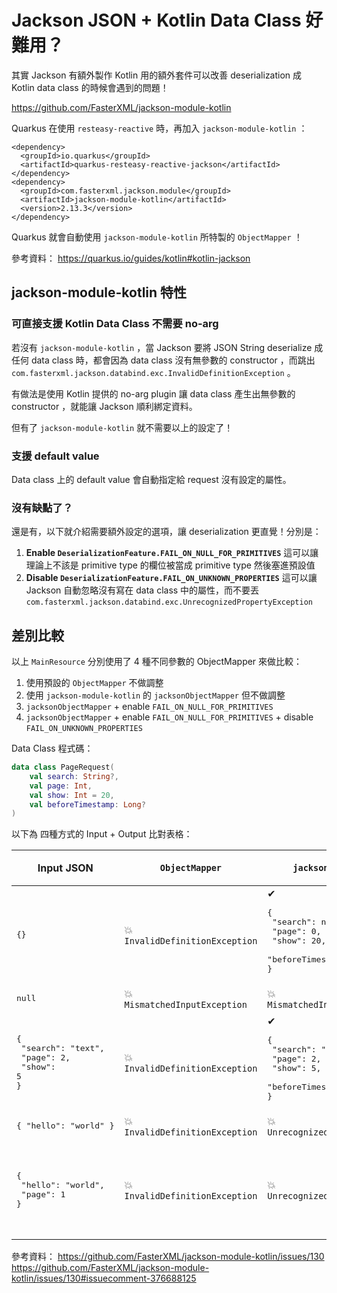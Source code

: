# Jackson JSON + Kotlin Data Class 好難用？

其實 Jackson 有額外製作 Kotlin 用的額外套件可以改善 deserialization 成 Kotlin data class 的時候會遇到的問題！

https://github.com/FasterXML/jackson-module-kotlin

Quarkus 在使用 `resteasy-reactive` 時，再加入 `jackson-module-kotlin` ：

```
<dependency>
  <groupId>io.quarkus</groupId>
  <artifactId>quarkus-resteasy-reactive-jackson</artifactId>
</dependency>
<dependency>
  <groupId>com.fasterxml.jackson.module</groupId>
  <artifactId>jackson-module-kotlin</artifactId>
  <version>2.13.3</version>
</dependency>
```

Quarkus 就會自動使用 `jackson-module-kotlin` 所特製的 `ObjectMapper` ！

參考資料：
https://quarkus.io/guides/kotlin#kotlin-jackson

## jackson-module-kotlin 特性

### 可直接支援 Kotlin Data Class 不需要 no-arg

若沒有 `jackson-module-kotlin` ，當 Jackson 要將 JSON String deserialize 成任何 data class 時，都會因為 data class 沒有無參數的 constructor ，而跳出 `com.fasterxml.jackson.databind.exc.InvalidDefinitionException` 。

有做法是使用 Kotlin 提供的 no-arg plugin 讓 data class 產生出無參數的 constructor ，就能讓 Jackson 順利綁定資料。

但有了 `jackson-module-kotlin` 就不需要以上的設定了！

### 支援 default value

Data class 上的 default value 會自動指定給 request 沒有設定的屬性。

### 沒有缺點了？

還是有，以下就介紹需要額外設定的選項，讓 deserialization 更直覺！分別是：

1. **Enable `DeserializationFeature.FAIL_ON_NULL_FOR_PRIMITIVES`**
   這可以讓理論上不該是 primitive type 的欄位被當成 primitive type 然後塞進預設值
2. **Disable `DeserializationFeature.FAIL_ON_UNKNOWN_PROPERTIES`**
   這可以讓 Jackson 自動忽略沒有寫在 data class 中的屬性，而不要丟 `com.fasterxml.jackson.databind.exc.UnrecognizedPropertyException`

## 差別比較

以上 `MainResource` 分別使用了 4 種不同參數的 ObjectMapper 來做比較：

1. 使用預設的 `ObjectMapper` 不做調整
2. 使用 `jackson-module-kotlin` 的 `jacksonObjectMapper` 但不做調整
3. `jacksonObjectMapper` + enable `FAIL_ON_NULL_FOR_PRIMITIVES`
4. `jacksonObjectMapper` + enable `FAIL_ON_NULL_FOR_PRIMITIVES` + disable `FAIL_ON_UNKNOWN_PROPERTIES`

Data Class 程式碼：
```kotlin
data class PageRequest(
    val search: String?,
    val page: Int,
    val show: Int = 20,
    val beforeTimestamp: Long?
)
```

以下為 四種方式的 Input + Output 比對表格：

| Input JSON | `ObjectMapper` | `jacksonObjectMapper` | `jacksonObjectMapper` + primitive | `jacksonObjectMapper` 大全餐 |
|---|---|---|---|---|
| <pre>{}</pre> | 💥<br>`InvalidDefinitionException` | ✔<br><pre>{<br>  "search": null,<br>  "page": 0,<br>  "show": 20,<br>  "beforeTimestamp": null <br>}</pre> | 💥<br>`MismatchedInputException` | 💥<br>`MismatchedInputException` |
| <pre>null</pre> | 💥<br>`MismatchedInputException` | 💥<br>`MismatchedInputException` | 💥<br>`MismatchedInputException` | 💥<br>`MismatchedInputException` |
| <pre>{<br>  "search": "text",<br>  "page": 2,<br>  "show": 5<br>}</pre> | 💥<br>`InvalidDefinitionException` | ✔<br><pre>{<br>  "search": "text",<br>  "page": 2,<br>  "show": 5,<br>  "beforeTimestamp": null <br>}</pre> | ✔<br><pre>{<br>  "search": "text",<br>  "page": 2,<br>  "show": 5,<br>  "beforeTimestamp": null <br>}</pre> | ✔<br><pre>{<br>  "search": "text",<br>  "page": 2,<br>  "show": 5,<br>  "beforeTimestamp": null <br>}</pre> |
| <pre>{ "hello": "world" }</pre> | 💥<br>`InvalidDefinitionException` | 💥<br>`UnrecognizedPropertyException` | 💥<br>`MismatchedInputException` | 💥<br>`MismatchedInputException` |
| <pre>{<br>  "hello": "world",<br>  "page": 1<br>}</pre> | 💥<br>`InvalidDefinitionException` | 💥<br>`UnrecognizedPropertyException` | 💥<br>`UnrecognizedPropertyException` | ✔<br><pre>{<br>  "search": null,<br>  "page": 1,<br>  "show": 20,<br>  "beforeTimestamp": null <br>}</pre> |

參考資料：
https://github.com/FasterXML/jackson-module-kotlin/issues/130
https://github.com/FasterXML/jackson-module-kotlin/issues/130#issuecomment-376688125